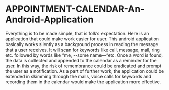 # APPOINTMENT-CALENDAR-An-Android-Application
Everything is to be made simple, that is folk’s expectation. Here is an application that could make work easier for user. This android application basically works silently as a background process in reading the message that a user receives. It will scan for keywords like call, message, mail, ring etc. followed by words like “me, --some name—“etc. Once a word is found, the data is collected and appended to the calendar as a reminder for the user. In this way, the risk of remembrance could be eradicated and prompt the user as a notification. As a part of further work, the application could be extended in skimming through the mails, voice calls for keywords and recording them in the calendar would make the application more effective.
